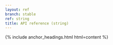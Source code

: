 ```yaml
---
layout: ref
branch: stable
ref: string
title: API reference (string)
---
```

{% include anchor_headings.html html=content %}